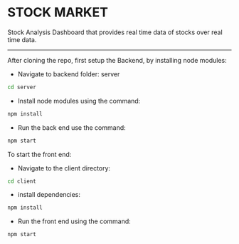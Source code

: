 # STOCK MARKET

Stock Analysis Dashboard that provides real time data of stocks over real time data.

---

After cloning the repo, first setup the Backend, by installing node modules:
- Navigate to backend folder: server

```bash
cd server
```

- Install node modules using the command:
```bash
npm install
```

- Run the back end use the command:
```bash
npm start
```

To start the front end:
- Navigate to the client directory:
```bash
cd client
```

- install dependencies:
```bash
npm install
```

- Run the front end using the command:
```bash
npm start
```